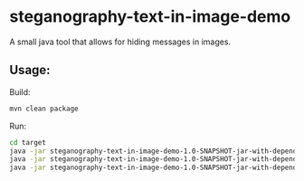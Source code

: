 # steganography-text-in-image-demo

A small java tool that allows for hiding messages in images.

## Usage:

Build:

```bash
mvn clean package
```

Run:

```bash
cd target
java -jar steganography-text-in-image-demo-1.0-SNAPSHOT-jar-with-dependencies.jar encode -f "initial.png" -t Your text to hide -o "encoded.png"
java -jar steganography-text-in-image-demo-1.0-SNAPSHOT-jar-with-dependencies.jar decode -f "encoded.png"
java -jar steganography-text-in-image-demo-1.0-SNAPSHOT-jar-with-dependencies.jar has -f "encoded.png"
```
